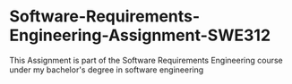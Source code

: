 # Software-Requirements-Engineering-Assignment-SWE312
This Assignment is part of the Software Requirements Engineering course under my bachelor's degree in software engineering
